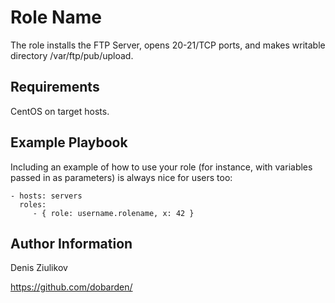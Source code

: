 Role Name
=========

The role installs the FTP Server, opens 20-21/TCP ports, and makes writable directory /var/ftp/pub/upload.

Requirements
------------

CentOS on target hosts.

Example Playbook
----------------

Including an example of how to use your role (for instance, with variables passed in as parameters) is always nice for users too:

    - hosts: servers
      roles:
         - { role: username.rolename, x: 42 }

Author Information
------------------

Denis Ziulikov

https://github.com/dobarden/
